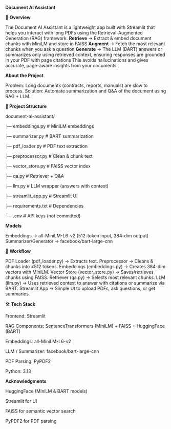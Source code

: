 **Document AI Assistant**

🔎 **Overview**

The Document AI Assistant is a lightweight app built with Streamlit that helps you interact with long PDFs using the Retrieval-Augmented Generation (RAG) framework.
**Retrieve** → Extract & embed document chunks with MiniLM and store in FAISS
**Augment** → Fetch the most relevant chunks when you ask a question
**Generate** → The LLM (BART) answers or summarizes only using retrieved context, ensuring responses are grounded in your PDF with page citations
This avoids hallucinations and gives accurate, page-aware insights from your documents.

 **About the Project**

Problem: Long documents (contracts, reports, manuals) are slow to process.
Solution: Automate summarization and Q&A of the document using RAG + LLM.

**📂 Project Structure**

document-ai-assistant/

├─ embeddings.py # MiniLM embeddings

├─ summarizer.py # BART summarization

├─ pdf_loader.py # PDF text extraction

├─ preprocessor.py # Clean & chunk text

├─ vector_store.py # FAISS vector index

├─ qa.py # Retriever + Q&A

├─ llm.py # LLM wrapper (answers with context)

├─ streamlit_app.py # Streamlit UI

├─ requirements.txt # Dependencies

└─ .env # API keys (not committed)



**Models**

Embeddings → all-MiniLM-L6-v2 (512-token input, 384-dim output)
Summarizer/Generator → facebook/bart-large-cnn


🔄 **Workflow**

PDF Loader (pdf_loader.py) → Extracts text.
Preprocessor → Cleans & chunks into ≤512 tokens.
Embeddings (embeddings.py) → Creates 384-dim vectors with MiniLM.
Vector Store (vector_store.py) → Saves/retrieves chunks using FAISS.
Retriever (qa.py) → Selects most relevant chunks.
LLM (llm.py) → Uses retrieved context to answer with citations or summarize via BART.
Streamlit App → Simple UI to upload PDFs, ask questions, or get summaries.


🛠 **Tech Stack**

Frontend: Streamlit

RAG Components: SentenceTransformers (MiniLM) + FAISS + HuggingFace (BART)

Embeddings: all-MiniLM-L6-v2

LLM / Summarizer: facebook/bart-large-cnn

PDF Parsing: PyPDF2

Python: 3.13


**Acknowledgments**

HuggingFace (MiniLM & BART models)

Streamlit for UI

FAISS for semantic vector search

PyPDF2 for PDF parsing
